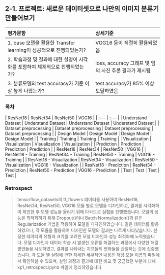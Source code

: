 ## 2-1. 프로젝트: 새로운 데이터셋으로 나만의 이미지 분류기 만들어보기

| 평가문항  | 상세기준 | 
| :--- | :--- | 
| 1. base 모델을 활용한 Transfer learning이 성공적으로 진행되었는가? | VGG16 등이 적절히 활용되었음 | 
| 2. 학습과정 및 결과에 대한 설명이 시각화를 포함하여 체계적으로 진행되었는가? | loss, accuracy 그래프 및 임의 사진 추론 결과가 제시됨 |   
| 3. 분류모델의 test accuracy가 기준 이상 높게 나왔는가? | test accuracy가 85% 이상 도달하였음 | 

### 목차

| ResNet18 | ResNet34 | ResNet50 | VGG16 | 
| :--- | :--- | 
| Understand Dataset | Understand Dataset | Understand Dataset | Understand Dataset | 
| Dataset preprocessing | Dataset preprocessing | Dataset preprocessing | Dataset preprocessing |
| Design Model | Design Model | Design Model | Design Model |
| Training | Training | Training | Training |
| Visualization | Visualization | Visualization | Visualization |
| Prediction | Prediction | Prediction | Prediction |
| ResNet18 | ResNet34 | ResNet50 | VGG16 |
| ResNet18  - Training | ResNet34  - Training | ResNet50  - Training | VGG16  - Training |
| ResNet18  - Visualization | ResNet34  - Visualization | ResNet50  - Visualization | VGG16  - Visualization |
| ResNet18  - Prediction | ResNet34  - Prediction | ResNet50  - Prediction | VGG16  - Prediction |
| Test | Test | Test | Test |

### Retrospect

>tensorflow_datasets의 tf_flowers 데이터를 사용하여 ResNet18, ResNet34, ResNet50, VGG16 모듈 별로 모델을 디자인하고, 결과를 시각화하여 확인한 후 모델 성능을 올리기 위해 다각도로 실험을 진행했습니다. 모델의 성능을 최적화하기 위해 Dropout()이나 Batch Normalization()과 같은 Regularization 기법을 적용하여 모델을 디자인하였습니다. 같은 데이터를 활용하였으나, 각 모듈을 활용하여 디자인한 모델의 결과는 다르게 나타났습니다. 선정한 데이터의 유형과 크기를 고려한 모델 디자인과 성능 최적화에 노력했습니다. 모델 디자인과 데이터 학습 시 발생한 오류를 해결하는 과정에서 다양한 해결 방안들을 시도하였고, 결과를 나타내는 지표들의 변화들을 관찰하는 것에 집중했습니다. 각 모듈 별 실험에 관한 자세한 세부적인 내용은 해당 모듈 이름의 파일에서 확인하실 수 있으며, 실험 과정과 결과에 대한 비교 및 궁금했던 부분에 대해 xp1_retrospect.ipynb 파일에 정리하였습니다.